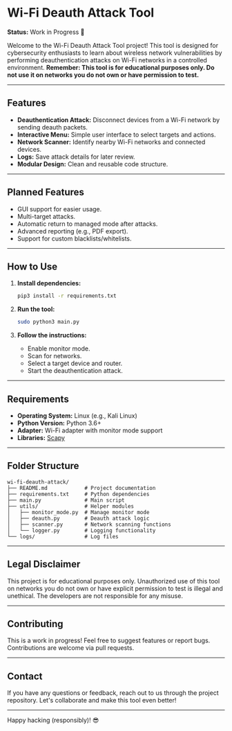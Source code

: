 # Wi-Fi Deauth Attack Tool

**Status:** Work in Progress 🚧

Welcome to the Wi-Fi Deauth Attack Tool project! This tool is designed for cybersecurity enthusiasts to learn about wireless network vulnerabilities by performing deauthentication attacks on Wi-Fi networks in a controlled environment. **Remember: This tool is for educational purposes only. Do not use it on networks you do not own or have permission to test.**

---

## Features

- **Deauthentication Attack:** Disconnect devices from a Wi-Fi network by sending deauth packets.
- **Interactive Menu:** Simple user interface to select targets and actions.
- **Network Scanner:** Identify nearby Wi-Fi networks and connected devices.
- **Logs:** Save attack details for later review.
- **Modular Design:** Clean and reusable code structure.

---

## Planned Features

- GUI support for easier usage.
- Multi-target attacks.
- Automatic return to managed mode after attacks.
- Advanced reporting (e.g., PDF export).
- Support for custom blacklists/whitelists.

---

## How to Use

1. **Install dependencies:**
   ```bash
   pip3 install -r requirements.txt
   ```

2. **Run the tool:**
   ```bash
   sudo python3 main.py
   ```

3. **Follow the instructions:**
   - Enable monitor mode.
   - Scan for networks.
   - Select a target device and router.
   - Start the deauthentication attack.

---

## Requirements

- **Operating System:** Linux (e.g., Kali Linux)
- **Python Version:** Python 3.6+
- **Adapter:** Wi-Fi adapter with monitor mode support
- **Libraries:** [Scapy](https://scapy.net/)

---

## Folder Structure

```plaintext
wi-fi-deauth-attack/
├── README.md            # Project documentation
├── requirements.txt     # Python dependencies
├── main.py              # Main script
├── utils/               # Helper modules
│   ├── monitor_mode.py  # Manage monitor mode
│   ├── deauth.py        # Deauth attack logic
│   ├── scanner.py       # Network scanning functions
│   └── logger.py        # Logging functionality
└── logs/                # Log files
```

---

## Legal Disclaimer

This project is for educational purposes only. Unauthorized use of this tool on networks you do not own or have explicit permission to test is illegal and unethical. The developers are not responsible for any misuse.

---

## Contributing

This is a work in progress! Feel free to suggest features or report bugs. Contributions are welcome via pull requests.

---

## Contact

If you have any questions or feedback, reach out to us through the project repository. Let's collaborate and make this tool even better!

---

Happy hacking (responsibly)! 😎
